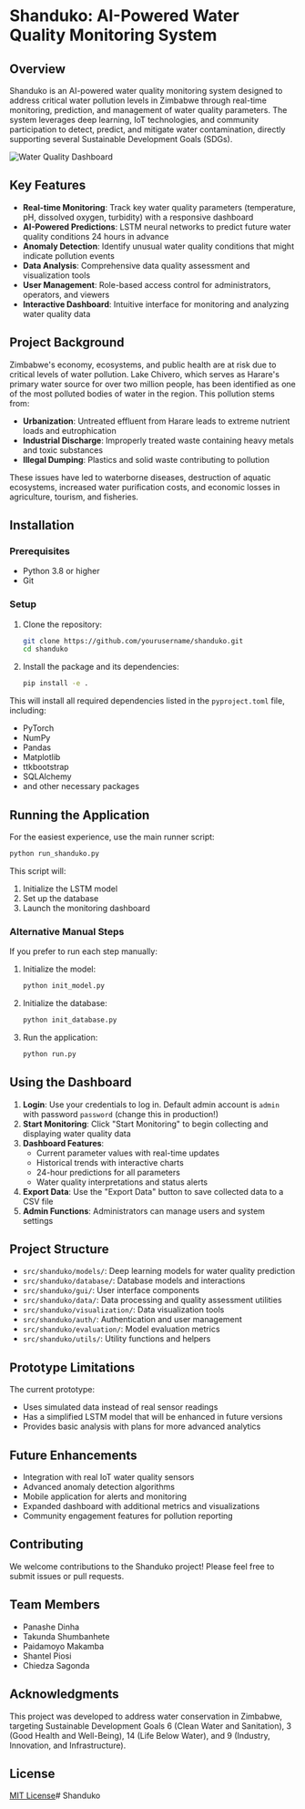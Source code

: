 # Shanduko: AI-Powered Water Quality Monitoring System

## Overview

Shanduko is an AI-powered water quality monitoring system designed to address critical water pollution levels in Zimbabwe through real-time monitoring, prediction, and management of water quality parameters. The system leverages deep learning, IoT technologies, and community participation to detect, predict, and mitigate water contamination, directly supporting several Sustainable Development Goals (SDGs).

![Water Quality Dashboard](assets/dashboard_screenshot.png)

## Key Features

- **Real-time Monitoring**: Track key water quality parameters (temperature, pH, dissolved oxygen, turbidity) with a responsive dashboard
- **AI-Powered Predictions**: LSTM neural networks to predict future water quality conditions 24 hours in advance
- **Anomaly Detection**: Identify unusual water quality conditions that might indicate pollution events
- **Data Analysis**: Comprehensive data quality assessment and visualization tools
- **User Management**: Role-based access control for administrators, operators, and viewers
- **Interactive Dashboard**: Intuitive interface for monitoring and analyzing water quality data

## Project Background

Zimbabwe's economy, ecosystems, and public health are at risk due to critical levels of water pollution. Lake Chivero, which serves as Harare's primary water source for over two million people, has been identified as one of the most polluted bodies of water in the region. This pollution stems from:

- **Urbanization**: Untreated effluent from Harare leads to extreme nutrient loads and eutrophication
- **Industrial Discharge**: Improperly treated waste containing heavy metals and toxic substances
- **Illegal Dumping**: Plastics and solid waste contributing to pollution

These issues have led to waterborne diseases, destruction of aquatic ecosystems, increased water purification costs, and economic losses in agriculture, tourism, and fisheries.

## Installation

### Prerequisites

- Python 3.8 or higher
- Git

### Setup

1. Clone the repository:
   ```bash
   git clone https://github.com/yourusername/shanduko.git
   cd shanduko
   ```

2. Install the package and its dependencies:
   ```bash
   pip install -e .
   ```

This will install all required dependencies listed in the `pyproject.toml` file, including:
- PyTorch
- NumPy
- Pandas
- Matplotlib
- ttkbootstrap
- SQLAlchemy
- and other necessary packages

## Running the Application

For the easiest experience, use the main runner script:

```bash
python run_shanduko.py
```

This script will:
1. Initialize the LSTM model
2. Set up the database
3. Launch the monitoring dashboard

### Alternative Manual Steps

If you prefer to run each step manually:

1. Initialize the model:
   ```bash
   python init_model.py
   ```

2. Initialize the database:
   ```bash
   python init_database.py
   ```

3. Run the application:
   ```bash
   python run.py
   ```

## Using the Dashboard

1. **Login**: Use your credentials to log in. Default admin account is `admin` with password `password` (change this in production!)
2. **Start Monitoring**: Click "Start Monitoring" to begin collecting and displaying water quality data
3. **Dashboard Features**:
   - Current parameter values with real-time updates
   - Historical trends with interactive charts
   - 24-hour predictions for all parameters
   - Water quality interpretations and status alerts
4. **Export Data**: Use the "Export Data" button to save collected data to a CSV file
5. **Admin Functions**: Administrators can manage users and system settings

## Project Structure

- `src/shanduko/models/`: Deep learning models for water quality prediction
- `src/shanduko/database/`: Database models and interactions
- `src/shanduko/gui/`: User interface components
- `src/shanduko/data/`: Data processing and quality assessment utilities
- `src/shanduko/visualization/`: Data visualization tools
- `src/shanduko/auth/`: Authentication and user management
- `src/shanduko/evaluation/`: Model evaluation metrics
- `src/shanduko/utils/`: Utility functions and helpers

## Prototype Limitations

The current prototype:
- Uses simulated data instead of real sensor readings
- Has a simplified LSTM model that will be enhanced in future versions
- Provides basic analysis with plans for more advanced analytics

## Future Enhancements

- Integration with real IoT water quality sensors
- Advanced anomaly detection algorithms
- Mobile application for alerts and monitoring
- Expanded dashboard with additional metrics and visualizations
- Community engagement features for pollution reporting

## Contributing

We welcome contributions to the Shanduko project! Please feel free to submit issues or pull requests.

## Team Members

- Panashe Dinha
- Takunda Shumbanhete
- Paidamoyo Makamba
- Shantel Piosi
- Chiedza Sagonda

## Acknowledgments

This project was developed to address water conservation in Zimbabwe, targeting Sustainable Development Goals 6 (Clean Water and Sanitation), 3 (Good Health and Well-Being), 14 (Life Below Water), and 9 (Industry, Innovation, and Infrastructure).

## License

[MIT License](LICENSE)#   S h a n d u k o  
 